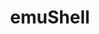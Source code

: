 ---
title: "emuShell"
description: "A replacement User Shell for Windows to help turn any Windows PC into a dedicated Living Room Gaming PC based on the fantastic EmulationStation Desktop Edition."
sectionurl: /projects/emushell
draft: true
weight: 5
subsection: projects
faicon: fab fa-windows
---